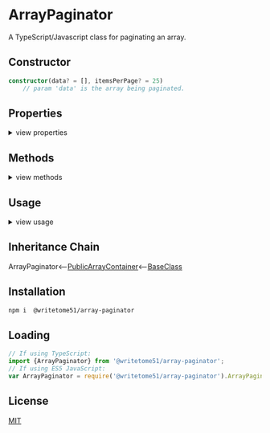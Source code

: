# ArrayPaginator

A TypeScript/Javascript class for paginating an array.


## Constructor

```ts
constructor(data? = [], itemsPerPage? = 25)
    // param 'data' is the array being paginated.
```

## Properties
<details>
<summary>view properties</summary>

```ts
data : any[]  // the array to be paginated.

itemsPerPage : integer // default is 25

currentPageNumber : integer
    // Giving this a value causes this.currentPage to update.

currentPage : any[] (read-only)
    // All array items in the current page.

totalPages :  integer (read-only)

className : string (read-only)
```
</details>


## Methods
<details>
<summary>view methods</summary>
 
The methods below are not important to know about in order to use this  
class.  They're inherited from [BaseClass](https://github.com/writetome51/typescript-base-class#baseclass) .
```ts
protected   _createGetterAndOrSetterForEach(
                  propertyNames: string[],
                  configuration: IGetterSetterConfiguration
            ) : void
     /*********************
     Use this method when you have a bunch of properties that need getter and/or 
     setter functions that all do the same thing. You pass in an array of string 
     names of those properties, and the method attaches the same getter and/or 
     setter function to each property.
     IGetterSetterConfiguration is this object:
     {
         get_setterFunction?: (
             propertyName: string, index?: number, propertyNames?: string[]
         ) => Function,
             // get_setterFunction takes the property name as first argument and 
             // returns the setter function.  The setter function must take one 
             // parameter and return void.
     
         get_getterFunction?: (
             propertyName: string, index?: number, propertyNames?: string[]
         ) => Function
             // get_getterFunction takes the property name as first argument and 
             // returns the getter function.  The getter function must return something.
     }
     *********************/ 
   
   
protected   _returnThis_after(voidExpression: any) : this
    // voidExpression is executed, then function returns this.
    // Even if voidExpression returns something, the returned data isn't used.

protected   _errorIfPropertyHasNoValue(
                property: string, // can contain dot-notation, i.e., 'property.subproperty'
                propertyNameInError? = ''
            ) : void
    // If value of this[property] is undefined or null, it triggers fatal error:
    // `The property "${propertyNameInError}" has no value.`
```
</details>  


## Usage
<details>
<summary>view usage</summary>

```ts
// Getting an instance:
let paginator = new ArrayPaginator(theArray, itemsPerPage); 

// Changing number of items per page:  
paginator.itemsPerPage = 15;

// Getting a page:
paginator.currentPageNumber = 2;
console.log(paginator.currentPage); // shows all items in page 2.

// Assigning it a new array:  
paginator.data = [item1, item2, item3, item4]; // ...and so on.

// Getting the total number of pages:  
let totalPages = paginator.totalPages;
```
</details>


## Inheritance Chain

ArrayPaginator<--[PublicArrayContainer](https://github.com/writetome51/public-array-container#publicarraycontainer)<--[BaseClass](https://github.com/writetome51/typescript-base-class#baseclass)

## Installation

```bash
npm i  @writetome51/array-paginator
```

## Loading

```ts
// If using TypeScript:
import {ArrayPaginator} from '@writetome51/array-paginator';
// If using ES5 JavaScript:
var ArrayPaginator = require('@writetome51/array-paginator').ArrayPaginator;
```


## License
[MIT](https://choosealicense.com/licenses/mit/)
